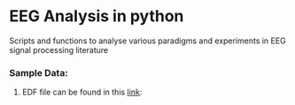 # EEG Analysis in python
Scripts and functions to analyse various paradigms and experiments in EEG signal processing literature


### Sample Data:

1. EDF file can be found in this [link](https://u.pcloud.link/publink/show?code=kZw5SYXZNjbDikldjYFuuqIus85yGSdbJQ57): 

